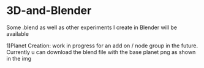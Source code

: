 # 3D-and-Blender
Some .blend as well as other experiments I create in Blender will be available


1)Planet Creation: work in progress for an add on / node group in the future. Currently u can download the blend file with the base planet png as shown in the img
